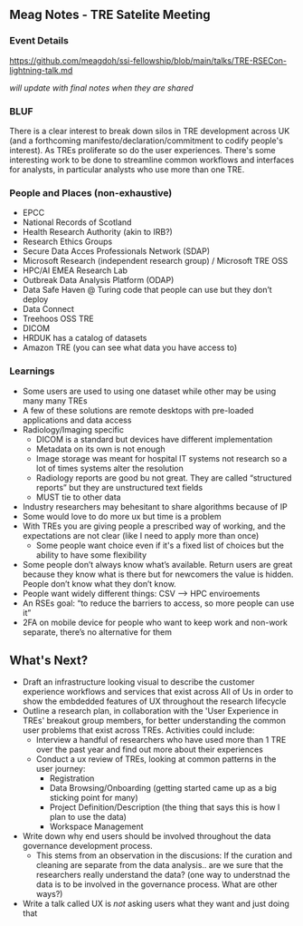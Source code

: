
## Meag Notes - TRE Satelite Meeting
### Event Details
https://github.com/meagdoh/ssi-fellowship/blob/main/talks/TRE-RSECon-lightning-talk.md </br>

_will update with final notes when they are shared_

### BLUF
There is a clear interest to break down silos in TRE development across UK (and a forthcoming manifesto/declaration/commitment to codify people's interest). As TREs proliferate so do the user experiences. There's some interesting work to be done to streamline common workflows and interfaces for analysts, in particular analysts who use more than one TRE.

### People and Places (non-exhaustive)
  - EPCC
  - National Records of Scotland
  - Health Research Authority (akin to IRB?)
  - Research Ethics Groups
  - Secure Data Acces Professionals Network (SDAP)
  - Microsoft Research (independent research group) / Microsoft TRE OSS
  - HPC/AI EMEA Research Lab
  - Outbreak Data Analysis Platform (ODAP) 
  - Data Safe Haven @ Turing code that people can use but they don’t deploy
  - Data Connect
  - Treehoos OSS TRE 
  - DICOM
  - HRDUK has a catalog of datasets
  - Amazon TRE (you can see what data you have access to)

### Learnings
  - Some users are used to using one dataset while other may be using many many TREs
  - A few of these solutions are remote desktops with pre-loaded applications and data access 
  - Radiology/Imaging specific
      - DICOM is a standard but devices have different implementation
      - Metadata on its own is not enough
      - Image storage was meant for hospital IT systems not research so a lot of times systems alter the resolution
      - Radiology reports are good bu not great. They are called “structured reports” but they are unstructured text fields
      - MUST tie to other data
  - Industry researchers may behesitant to share algorithms because of IP
  - Some would love to do more ux but time is a problem
  - With TREs you are giving people a prescribed way of working, and the expectations are not clear (like I need to apply more than once)
     - Some people want choice even if it's a fixed list of choices but the ability to have some flexibility
  - Some people don’t always know what’s available. Return users are great because they know what is there but for newcomers the value is hidden. People don’t know what they don’t know. 
  - People want widely different things: CSV —> HPC enviroements
  - An RSEs goal: “to reduce the barriers to access, so more people can use it” 
  - 2FA on mobile device for people who want to keep work and non-work separate, there’s no alternative for them


## What's Next?
-  Draft an infrastructure looking visual to describe the customer experience workflows and services that exist across All of Us in order to show the embdedded features of UX throughout the research lifecycle
-  Outline a research plan, in collaboration with the 'User Experience in TREs' breakout group members, for better understanding the common user problems that exist across TREs. Activities could include:
   -  Interview a handful of researchers who have used more than 1 TRE over the past year and find out more about their experiences
   -  Conduct a ux review of TREs, looking at common patterns in the user journey:
        - Registration
        - Data Browsing/Onboarding (getting started came up as a big sticking point for many)
        - Project Definition/Description (the thing that says this is how I plan to use the data)
        - Workspace Management
- Write down why end users should be involved throughout the data governance development process. 
  - This stems from an observation in the discusions: If the curation and cleaning are separate from the data analysis.. are we sure that the researchers really understand the data? (one way to understnad the data is to be involved in the governance process. What are other ways?)
- Write a talk called UX is *not* asking users what they want and just doing that
   
